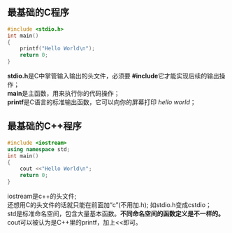 ## 最基础的C程序
```c
#include <stdio.h>
int main()
{
    printf("Hello World\n");
    return 0;
}
```
**stdio.h**是C中掌管输入输出的头文件，必须要 **#include**它才能实现后续的输出操作；     
**main**是主函数，用来执行你的代码操作；    
**printf**是C语言的标准输出函数，它可以向你的屏幕打印 *hello world*；
## 最基础的C++程序
```cpp
#include <iostream>
using namespace std;
int main()
{
    cout <<"Hello World\n";
    return 0;
}
```
iostream是c++的头文件;  
还想用C的头文件的话就只能在前面加“c”(不用加.h); 
如stdio.h变成cstdio；   
std是标准命名空间，包含大量基本函数。**不同命名空间的函数定义是不一样的。**     
cout可以被认为是C++里的printf，加上<<即可。